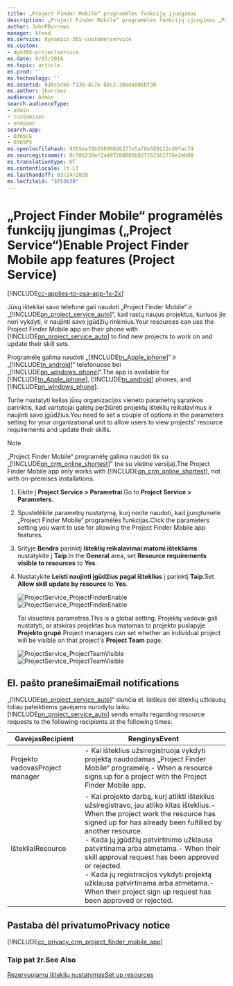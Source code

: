 ```yaml
---
title: „Project Finder Mobile“ programėlės funkcijų įjungimas
description: „Project Finder Mobile“ programėlės funkcijų įjungimas „Project Service“
author: JohnPBurrows
manager: kfend
ms.service: dynamics-365-customerservice
ms.custom:
- dyn365-projectservice
ms.date: 8/03/2018
ms.topic: article
ms.prod: ''
ms.technology: ''
ms.assetid: 038c5c66-f136-4c7e-88c2-30ada80bbf38
ms.author: jburrows
audience: Admin
search.audienceType:
- admin
- customizer
- enduser
search.app:
- D365CE
- D365PS
ms.openlocfilehash: 9265ee78b20899026277e5af8e589112cd9fac74
ms.sourcegitcommit: 8c786230ef2a497280885b827162561776e2eb00
ms.translationtype: HT
ms.contentlocale: lt-LT
ms.lasthandoff: 03/24/2020
ms.locfileid: "3753630"
---
```

# <a name="enable-project-finder-mobile-app-features-project-service"></a><span data-ttu-id="f4244-103">„Project Finder Mobile“ programėlės funkcijų įjungimas („Project Service“)</span><span class="sxs-lookup"><span data-stu-id="f4244-103">Enable Project Finder Mobile app features (Project Service)</span></span>

[!INCLUDE[cc-applies-to-psa-app-1x-2x](../includes/cc-applies-to-psa-app-1x-2x.md)]

<span data-ttu-id="f4244-104">Jūsų ištekliai savo telefone gali naudoti „Project Finder Mobile“ ir „[!INCLUDE[pn_project_service_auto](../includes/pn-project-service-auto.md)]“, kad rastų naujus projektus, kuriuos jie nori vykdyti, ir naujinti savo įgūdžių rinkinius.</span><span class="sxs-lookup"><span data-stu-id="f4244-104">Your resources can use the Project Finder Mobile app on their phone with [!INCLUDE[pn_project_service_auto](../includes/pn-project-service-auto.md)] to find new projects to work on and update their skill sets.</span></span>  
  
 <span data-ttu-id="f4244-105">Programėlę galima naudoti „[!INCLUDE[tn_Apple_iphone](../includes/tn-apple-iphone.md)]“ ir „[!INCLUDE[tn_android](../includes/tn-android.md)]“ telefonuose bei „[!INCLUDE[pn_windows_phone](../includes/pn-windows-phone.md)]“.</span><span class="sxs-lookup"><span data-stu-id="f4244-105">The app is available for [!INCLUDE[tn_Apple_iphone](../includes/tn-apple-iphone.md)], [!INCLUDE[tn_android](../includes/tn-android.md)] phones, and [!INCLUDE[pn_windows_phone](../includes/pn-windows-phone.md)].</span></span>  
  
 <span data-ttu-id="f4244-106">Turite nustatyti kelias jūsų organizacijos vieneto parametrų sąrankos parinktis, kad vartotojai galėtų peržiūrėti projektų išteklių reikalavimus ir naujinti savo įgūdžius.</span><span class="sxs-lookup"><span data-stu-id="f4244-106">You need to set a couple of options in the parameters setting for your organizational unit to allow users to view projects' resource requirements and update their skills.</span></span>  
  
> [!NOTE]
>  <span data-ttu-id="f4244-107">„Project Finder Mobile“ programėlę galima naudoti tik su „[!INCLUDE[pn_crm_online_shortest](../includes/pn-crm-online-shortest.md)]“ (ne su vietine versija).</span><span class="sxs-lookup"><span data-stu-id="f4244-107">The Project Finder Mobile app only works with [!INCLUDE[pn_crm_online_shortest](../includes/pn-crm-online-shortest.md)], not with on-premises installations.</span></span>  
  
1. <span data-ttu-id="f4244-108">Eikite į **Project Service > Parametrai**.</span><span class="sxs-lookup"><span data-stu-id="f4244-108">Go to **Project Service > Parameters**.</span></span>  
  
2. <span data-ttu-id="f4244-109">Spustelėkite parametrų nustatymą, kurį norite naudoti, kad įjungtumėte „Project Finder Mobile“ programėlės funkcijas.</span><span class="sxs-lookup"><span data-stu-id="f4244-109">Click the parameters setting you want to use for allowing the Project Finder Mobile app features.</span></span>  
  
3. <span data-ttu-id="f4244-110">Srityje **Bendra** parinktį **Išteklių reikalavimai matomi ištekliams** nustatykite į **Taip**.</span><span class="sxs-lookup"><span data-stu-id="f4244-110">In the **General** area, set **Resource requirements visible to resources** to **Yes**.</span></span>  
  
4. <span data-ttu-id="f4244-111">Nustatykite **Leisti naujinti įgūdžius pagal išteklius** į parinktį **Taip**.</span><span class="sxs-lookup"><span data-stu-id="f4244-111">Set **Allow skill update by resource** to **Yes**.</span></span>  
  
   <span data-ttu-id="f4244-112">![ProjectService_ProjectFinderEnable](../project-service/media/project-service-project-finder-enable.png "ProjectService_ProjectFinderEnable")</span><span class="sxs-lookup"><span data-stu-id="f4244-112">![ProjectService_ProjectFinderEnable](../project-service/media/project-service-project-finder-enable.png "ProjectService_ProjectFinderEnable")</span></span>  
  
   <span data-ttu-id="f4244-113">Tai visuotinis parametras.</span><span class="sxs-lookup"><span data-stu-id="f4244-113">This is a global setting.</span></span> <span data-ttu-id="f4244-114">Projektų vadovai gali nustatyti, ar atskiras projektas bus matomas to projekto puslapyje **Projekto grupė**.</span><span class="sxs-lookup"><span data-stu-id="f4244-114">Project managers can set whether an individual project will be visible on that project's **Project Team** page.</span></span>  
  
   <span data-ttu-id="f4244-115">![ProjectService_ProjectTeamVisible](../project-service/media/project-service-project-team-visible.png "ProjectService_ProjectTeamVisible")</span><span class="sxs-lookup"><span data-stu-id="f4244-115">![ProjectService_ProjectTeamVisible](../project-service/media/project-service-project-team-visible.png "ProjectService_ProjectTeamVisible")</span></span>  
  
## <a name="email-notifications"></a><span data-ttu-id="f4244-116">El. pašto pranešimai</span><span class="sxs-lookup"><span data-stu-id="f4244-116">Email notifications</span></span>  
 <span data-ttu-id="f4244-117">„[!INCLUDE[pn_project_service_auto](../includes/pn-project-service-auto.md)]“ siunčia el. laiškus dėl išteklių užklausų toliau pateiktiems gavėjams nurodytu laiku.</span><span class="sxs-lookup"><span data-stu-id="f4244-117">[!INCLUDE[pn_project_service_auto](../includes/pn-project-service-auto.md)] sends emails regarding resource requests to the following recipients at the following times:</span></span>  
  
|<span data-ttu-id="f4244-118">Gavėjas</span><span class="sxs-lookup"><span data-stu-id="f4244-118">Recipient</span></span>|<span data-ttu-id="f4244-119">Renginys</span><span class="sxs-lookup"><span data-stu-id="f4244-119">Event</span></span>|  
|---------------|-----------|  
|<span data-ttu-id="f4244-120">Projekto vadovas</span><span class="sxs-lookup"><span data-stu-id="f4244-120">Project manager</span></span>|<span data-ttu-id="f4244-121">- Kai išteklius užsiregistruoja vykdyti projektą naudodamas „Project Finder Mobile“ programėlę.</span><span class="sxs-lookup"><span data-stu-id="f4244-121">-   When a resource signs up for a project with the Project Finder Mobile app.</span></span>|  
|<span data-ttu-id="f4244-122">Ištekliai</span><span class="sxs-lookup"><span data-stu-id="f4244-122">Resource</span></span>|<span data-ttu-id="f4244-123">- Kai projekto darbą, kurį atlikti išteklius užsiregistravo, jau atliko kitas išteklius.</span><span class="sxs-lookup"><span data-stu-id="f4244-123">-   When the project work the resource has signed up for has already been fulfilled by another resource.</span></span><br /><span data-ttu-id="f4244-124">- Kada jų įgūdžių patvirtinimo užklausa patvirtinama arba atmetama.</span><span class="sxs-lookup"><span data-stu-id="f4244-124">-   When their skill approval request has been approved or rejected.</span></span><br /><span data-ttu-id="f4244-125">- Kada jų registracijos vykdyti projektą užklausa patvirtinama arba atmetama.</span><span class="sxs-lookup"><span data-stu-id="f4244-125">-   When their project sign up request has been approved or rejected.</span></span>|  
  
## <a name="privacy-notice"></a><span data-ttu-id="f4244-126">Pastaba dėl privatumo</span><span class="sxs-lookup"><span data-stu-id="f4244-126">Privacy notice</span></span>  
 [!INCLUDE[cc_privacy_crm_project_finder_mobile_app](../includes/cc-privacy-crm-project-finder-mobile-app.md)]  
  
### <a name="see-also"></a><span data-ttu-id="f4244-127">Taip pat žr.</span><span class="sxs-lookup"><span data-stu-id="f4244-127">See Also</span></span>  
 [<span data-ttu-id="f4244-128">Rezervuojamų išteklių nustatymas</span><span class="sxs-lookup"><span data-stu-id="f4244-128">Set up resources</span></span>](../project-service/set-up-resources.md)
